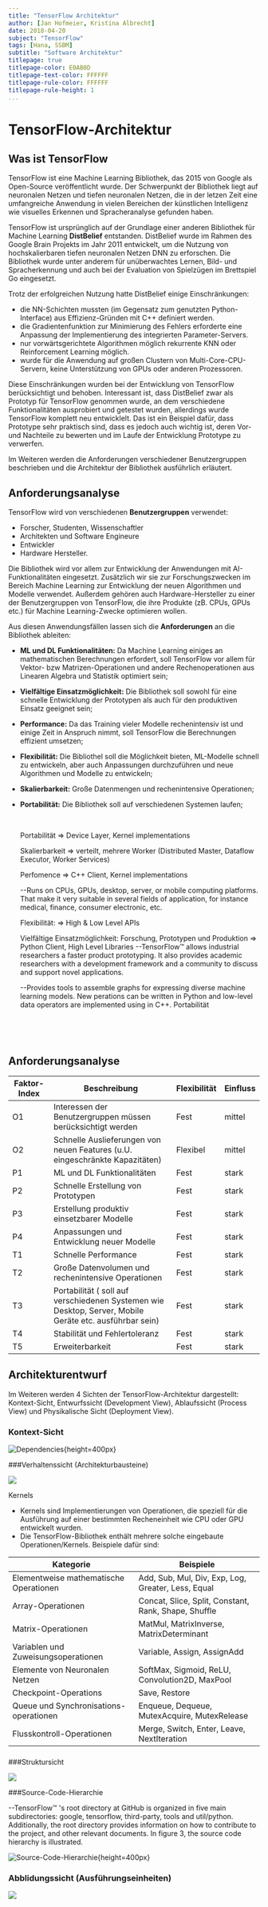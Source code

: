 ```yaml
---
title: "TensorFlow Architektur"
author:	[Jan Hofmeier, Kristina Albrecht]
date: 2018-04-20
subject: "TensorFlow"
tags: [Hana, SSBM]
subtitle: "Software Architektur"
titlepage: true
titlepage-color: E0AB0D
titlepage-text-color: FFFFFF
titlepage-rule-color: FFFFFF
titlepage-rule-height: 1
...
```


# TensorFlow-Architektur

## Was ist TensorFlow
TensorFlow ist eine Machine Learning Bibliothek, das 2015 von Google als  Open-Source veröffentlicht wurde. Der Schwerpunkt der Bibliothek liegt auf neuronalen Netzen und tiefen neuronalen Netzen, die in der letzen Zeit eine umfangreiche Anwendung in vielen Bereichen der künstlichen Intelligenz wie visuelles Erkennen und Spracheranalyse gefunden haben. 

TensorFlow ist ursprünglich auf der Grundlage einer anderen Bibliothek für Machine Learning **DistBelief** entstanden. DistBelief wurde im Rahmen des Google Brain Projekts im Jahr 2011 entwickelt, um die Nutzung von hochskalierbaren tiefen neuronalen Netzen DNN zu erforschen. Die Bibliothek wurde unter anderem für unüberwachtes Lernen, Bild- und Spracherkennung und auch bei der Evaluation von Spielzügen im Brettspiel Go eingesetzt.

Trotz der erfolgreichen Nutzung hatte DistBelief einige Einschränkungen:

- die NN-Schichten mussten (im Gegensatz zum genutzten Python-Interface) aus Effizienz-Gründen mit C++ definiert werden. 
- die Gradientenfunktion zur Minimierung des Fehlers erforderte eine Anpassung der Implementierung des integrierten Parameter-Servers. 
- nur vorwärtsgerichtete Algorithmen möglich rekurrente KNN oder Reinforcement Learning möglich.
- wurde für die Anwendung auf großen Clustern von Multi-Core-CPU-Servern, keine Unterstützung von GPUs oder anderen Prozessoren. 

Diese Einschränkungen wurden bei der Entwicklung von TensorFlow berücksichtigt und behoben. Interessant ist, dass DistBelief zwar als Prototyp für TensorFlow genommen wurde, an dem verschiedene Funktionalitäten ausprobiert und getestet wurden, allerdings wurde TensorFlow komplett neu entwicklelt. Das ist ein Beispiel dafür, dass Prototype sehr praktisch sind, dass es jedoch auch wichtig ist, deren Vor- und Nachteile zu bewerten und im Laufe der Entwicklung Prototype zu verwerfen.



Im Weiteren werden die Anforderungen verschiedener Benutzergruppen beschrieben und die Architektur der Bibliothek ausführlich erläutert.

## Anforderungsanalyse

TensorFlow wird von verschiedenen **Benutzergruppen** verwendet:

- Forscher, Studenten, Wissenschaftler
- Architekten und Software Engineure
- Entwickler
- Hardware Hersteller.

Die Bibliothek wird vor allem zur Entwicklung der Anwendungen mit AI-Funktionalitäten eingesetzt. Zusätzlich wir sie zur Forschungszwecken im Bereich Machine Learning zur Entwicklung der neuen Algorithmen und Modelle verwendet. Außerdem gehören auch Hardware-Hersteller zu einer der Benutzergruppen von TensorFlow, die ihre Produkte (zB. CPUs, GPUs etc.) für Machine Learning-Zwecke optimieren wollen. 

Aus diesen Anwendungsfällen lassen sich die **Anforderungen** an die Bibliothek ableiten:

- **ML und DL Funktionalitäten:** Da Machine Learning einiges an mathematischen Berechnungen erfordert, soll TensorFlow vor allem für Vektor- bzw Matrizen-Operationen und andere Rechenoperationen aus Linearen Algebra und Statistik optimiert sein;

- **Vielfältige Einsatzmöglichkeit:** Die Bibliothek soll sowohl für eine schnelle Entwicklung der Prototypen als auch für den produktiven Einsatz geeignet sein;

- **Performance:** Da das Training vieler Modelle rechenintensiv ist und einige Zeit in Anspruch nimmt, soll TensorFlow die Berechnungen effizient umsetzen;

- **Flexibilität:** Die Bibliothel soll die Möglichkeit bieten, ML-Modelle schnell zu entwickeln, aber auch Anpassungen durchzuführen und neue Algorithmen und Modelle zu entwickeln;

- **Skalierbarkeit:** Große Datenmengen und rechenintensive Operationen;

- **Portabilität:** Die Bibliothek soll auf verschiedenen Systemen laufen;

   ​

   Portabilität => Device Layer, Kernel implementations

   Skalierbarkeit => verteilt, mehrere Worker (Distributed Master, Dataflow Executor, Worker Services)

   Perfomence => C++ Client, Kernel implementations

   --Runs on CPUs, GPUs, desktop, server,	or mobile computing	platforms. That	make it	very suitable in several fields	of application, for	instance medical, finance, consumer	electronic,	etc.

   Flexibilität:	 => High & Low Level APIs

   Vielfältige Einsatzmöglichkeit: Forschung, Prototypen und Produktion  => Python Client, High Level Libraries
   --TensorFlow™ allows industrial researchers a faster product prototyping. It also provides	academic researchers with a	development	framework and a	community to discuss and support novel applications.

   --Provides tools to assemble graphs for expressing	diverse	machine	learning models. New perations	can	be written in Python and low-level data	operators are implemented using	in C++.
   Portabilität

   ​

   ​

## Anforderungsanalyse

| Faktor-Index | Beschreibung                                                 | Flexibilität | Einfluss |
| ------------ | ------------------------------------------------------------ | ------------ | -------- |
| O1           | Interessen der Benutzergruppen müssen berücksichtigt werden  | Fest         | mittel   |
| O2           | Schnelle Auslieferungen von neuen Features (u.U. eingeschränkte Kapazitäten) | Flexibel     | mittel   |
| P1           | ML und DL Funktionalitäten                                   | Fest         | stark    |
| P2           | Schnelle Erstellung von Prototypen                           | Fest         | stark    |
| P3           | Erstellung produktiv einsetzbarer Modelle                    | Fest         | stark    |
| P4           | Anpassungen und Entwicklung neuer Modelle                    | Fest         | stark    |
| T1           | Schnelle Performance                                         | Fest         | stark    |
| T2           | Große Datenvolumen und rechenintensive Operationen           | Fest         | stark    |
| T3           | Portabilität ( soll auf verschiedenen Systemen  wie Desktop, Server, Mobile Geräte etc. ausführbar sein) | Fest         | stark    |
| T4           | Stabilität und Fehlertoleranz                                | Fest         | stark    |
| T5           | Erweiterbarkeit                                              | Fest         | stark    |



## Architekturentwurf

Im Weiteren werden 4 Sichten der TensorFlow-Architektur dargestellt: Kontext-Sicht, Entwurfssicht (Development View), Ablaufssicht (Process View) und Physikalische Sicht (Deployment View).

### Kontext-Sicht

![Dependencies](img/Contextview.png){height=400px}



###Verhaltenssicht (Architekturbausteine)

![](./img/ComponentView.png)



Kernels

- Kernels sind Implementierungen von Operationen, die speziell für die Ausführung auf einer bestimmten Recheneinheit wie CPU oder GPU entwickelt wurden.
- Die TensorFlow-Bibliothek enthält mehrere solche eingebaute Operationen/Kernels. Beispiele dafür sind:

| Kategorie                               | Beispiele                                            |
| --------------------------------------- | ---------------------------------------------------- |
| Elementweise mathematische Operationen  | Add, Sub, Mul, Div, Exp, Log, Greater, Less, Equal   |
| Array-Operationen                       | Concat, Slice, Split, Constant, Rank, Shape, Shuffle |
| Matrix-Operationen                      | MatMul, MatrixInverse, MatrixDeterminant             |
| Variablen und Zuweisungsoperationen     | Variable, Assign, AssignAdd                          |
| Elemente von Neuronalen Netzen          | SoftMax, Sigmoid, ReLU, Convolution2D, MaxPool       |
| Checkpoint-Operations                   | Save, Restore                                        |
| Queue und Synchronisations- operationen | Enqueue, Dequeue, MutexAcquire, MutexRelease         |
| Flusskontroll-Operationen               | Merge, Switch, Enter, Leave, NextIteration           |



### 

###Struktursicht

![](img/Structure.png)

###Source-Code-Hierarchie

--TensorFlow™ 's root directory	at GitHub is organized in five main	subdirectories: google, tensorflow, third-party, tools and util/python. Additionally, the root directory provides information on how to contribute to the project, and other relevant documents. In figure 3, the source code hierarchy is illustrated.

![Source-Code-Hierarchie](img/TensorFlowTree.png){height=400px}



###	Abblidungssicht (Ausführungseinheiten)

![](./img/Deployment.png)